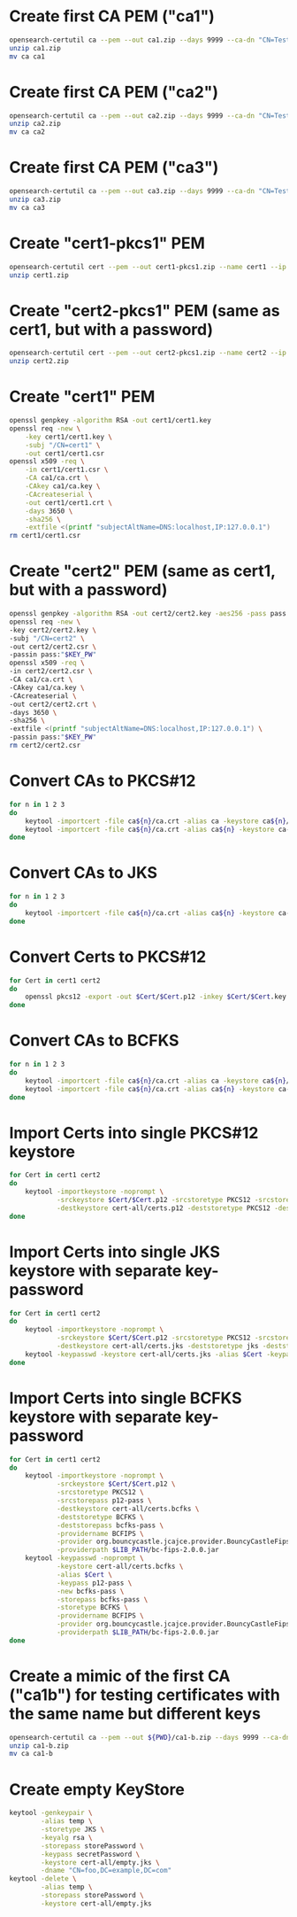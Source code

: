 # Create first CA PEM ("ca1")

```bash
opensearch-certutil ca --pem --out ca1.zip --days 9999 --ca-dn "CN=Test CA 1"
unzip ca1.zip
mv ca ca1
```

# Create first CA PEM ("ca2")

```bash
opensearch-certutil ca --pem --out ca2.zip --days 9999 --ca-dn "CN=Test CA 2"
unzip ca2.zip
mv ca ca2
```

# Create first CA PEM ("ca3")

```bash
opensearch-certutil ca --pem --out ca3.zip --days 9999 --ca-dn "CN=Test CA 3"
unzip ca3.zip
mv ca ca3
```

# Create "cert1-pkcs1" PEM

```bash
opensearch-certutil cert --pem --out cert1-pkcs1.zip --name cert1 --ip 127.0.0.1 --dns localhost --days 9999 --ca-key ca1/ca.key --ca-cert ca1/ca.crt
unzip cert1.zip
```

# Create "cert2-pkcs1" PEM (same as cert1, but with a password)

```bash
opensearch-certutil cert --pem --out cert2-pkcs1.zip --name cert2 --ip 127.0.0.1 --dns localhost --days 9999 --ca-key ca1/ca.key --ca-cert ca1/ca.crt --pass "c2-pass"
unzip cert2.zip
```

# Create "cert1" PEM

```bash
openssl genpkey -algorithm RSA -out cert1/cert1.key
openssl req -new \
    -key cert1/cert1.key \
    -subj "/CN=cert1" \
    -out cert1/cert1.csr
openssl x509 -req \
    -in cert1/cert1.csr \
    -CA ca1/ca.crt \
    -CAkey ca1/ca.key \
    -CAcreateserial \
    -out cert1/cert1.crt \
    -days 3650 \
    -sha256 \
    -extfile <(printf "subjectAltName=DNS:localhost,IP:127.0.0.1")
rm cert1/cert1.csr
```

# Create "cert2" PEM (same as cert1, but with a password)

```bash
openssl genpkey -algorithm RSA -out cert2/cert2.key -aes256 -pass pass:"$KEY_PW"
openssl req -new \
-key cert2/cert2.key \
-subj "/CN=cert2" \
-out cert2/cert2.csr \
-passin pass:"$KEY_PW"
openssl x509 -req \
-in cert2/cert2.csr \
-CA ca1/ca.crt \
-CAkey ca1/ca.key \
-CAcreateserial \
-out cert2/cert2.crt \
-days 3650 \
-sha256 \
-extfile <(printf "subjectAltName=DNS:localhost,IP:127.0.0.1") \
-passin pass:"$KEY_PW"
rm cert2/cert2.csr
```

# Convert CAs to PKCS#12

```bash
for n in 1 2 3
do
    keytool -importcert -file ca${n}/ca.crt -alias ca -keystore ca${n}/ca.p12 -storetype PKCS12 -storepass p12-pass -v
    keytool -importcert -file ca${n}/ca.crt -alias ca${n} -keystore ca-all/ca.p12 -storetype PKCS12 -storepass p12-pass -v
done
```

# Convert CAs to JKS

```bash
for n in 1 2 3
do
    keytool -importcert -file ca${n}/ca.crt -alias ca${n} -keystore ca-all/ca.jks -storetype jks -storepass jks-pass -v
done
```

# Convert Certs to PKCS#12

```bash
for Cert in cert1 cert2
do
    openssl pkcs12 -export -out $Cert/$Cert.p12 -inkey $Cert/$Cert.key -in $Cert/$Cert.crt -name $Cert -passout pass:p12-pass
done
```
# Convert CAs to BCFKS

```bash
for n in 1 2 3
do
    keytool -importcert -file ca${n}/ca.crt -alias ca -keystore ca${n}/ca.bcfks -storetype BCFKS -storepass bcfks-pass -providername BCFIPS -provider org.bouncycastle.jcajce.provider.BouncyCastleFipsProvider -providerpath $LIB_PATH/bc-fips-2.0.0.jar -v
    keytool -importcert -file ca${n}/ca.crt -alias ca${n} -keystore ca-all/ca.bcfks -storetype BCFKS -storepass bcfks-pass -providername BCFIPS -provider org.bouncycastle.jcajce.provider.BouncyCastleFipsProvider -providerpath $LIB_PATH/bc-fips-2.0.0.jar -v
done
```

# Import Certs into single PKCS#12 keystore

```bash
for Cert in cert1 cert2
do
    keytool -importkeystore -noprompt \
            -srckeystore $Cert/$Cert.p12 -srcstoretype PKCS12 -srcstorepass p12-pass  \
            -destkeystore cert-all/certs.p12 -deststoretype PKCS12 -deststorepass p12-pass
done
```

# Import Certs into single JKS keystore with separate key-password

```bash
for Cert in cert1 cert2
do
    keytool -importkeystore -noprompt \
            -srckeystore $Cert/$Cert.p12 -srcstoretype PKCS12 -srcstorepass p12-pass  \
            -destkeystore cert-all/certs.jks -deststoretype jks -deststorepass jks-pass
    keytool -keypasswd -keystore cert-all/certs.jks -alias $Cert -keypass p12-pass -new key-pass -storepass jks-pass
done
```

# Import Certs into single BCFKS keystore with separate key-password

```bash
for Cert in cert1 cert2
do
    keytool -importkeystore -noprompt \
            -srckeystore $Cert/$Cert.p12 \
            -srcstoretype PKCS12 \
            -srcstorepass p12-pass \
            -destkeystore cert-all/certs.bcfks \
            -deststoretype BCFKS \
            -deststorepass bcfks-pass \
            -providername BCFIPS \
            -provider org.bouncycastle.jcajce.provider.BouncyCastleFipsProvider \
            -providerpath $LIB_PATH/bc-fips-2.0.0.jar
    keytool -keypasswd -noprompt \
            -keystore cert-all/certs.bcfks \
            -alias $Cert \
            -keypass p12-pass \
            -new bcfks-pass \
            -storepass bcfks-pass \
            -storetype BCFKS \
            -providername BCFIPS \
            -provider org.bouncycastle.jcajce.provider.BouncyCastleFipsProvider \
            -providerpath $LIB_PATH/bc-fips-2.0.0.jar
done
```

# Create a mimic of the first CA ("ca1b") for testing certificates with the same name but different keys

```bash
opensearch-certutil ca --pem --out ${PWD}/ca1-b.zip --days 9999 --ca-dn "CN=Test CA 1"
unzip ca1-b.zip
mv ca ca1-b
```

# Create empty KeyStore

```bash
keytool -genkeypair \
        -alias temp \
        -storetype JKS \
        -keyalg rsa \
        -storepass storePassword \
        -keypass secretPassword \
        -keystore cert-all/empty.jks \
        -dname "CN=foo,DC=example,DC=com"
keytool -delete \
        -alias temp \
        -storepass storePassword \
        -keystore cert-all/empty.jks
```

